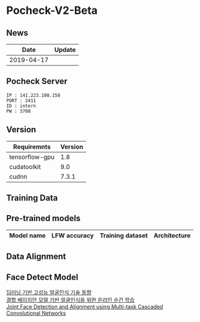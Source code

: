 # Pocheck-V2-Beta

## News
| Date     | Update |
|----------|--------|
| 2019-04-17 | 
 
## Pocheck Server
```
IP : 141.223.108.158
PORT : 2411
ID : intern
PW : 3708
```

## Version
| Requiremnts      | Version |
|-----------------|--------------|
|tensorflow-gpu|1.8|
|cudatoolkit|9.0|
|cudnn|7.3.1|

## Training Data

## Pre-trained models
| Model name      | LFW accuracy | Training dataset | Architecture |
|-----------------|--------------|------------------|-------------|

## Data Alignment

## Face Detect Model
[딥러닝 기반 고성능 얼굴인식 기술 동향](https://ettrends.etri.re.kr/ettrends/172/0905172005/33-4_43-53.pdf)<br>
[결합 베이지안 모델 기반 얼굴인식을 위한 온라인 순간
학습](https://bi.snu.ac.kr/Publications/Conferences/Domestic/KIISE2015W_KwakHN.pdf)<br>
[Joint Face Detection and Alignment using Multi-task Cascaded Convolutional Networks](https://kpzhang93.github.io/MTCNN_face_detection_alignment/index.html)<br>
